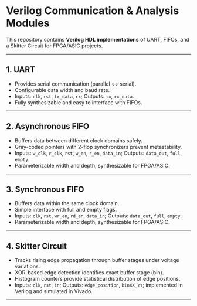 # Verilog Communication & Analysis Modules

This repository contains **Verilog HDL implementations** of UART, FIFOs, and a Skitter Circuit for FPGA/ASIC projects.

---

## 1. UART
- Provides serial communication (parallel ↔ serial).  
- Configurable data width and baud rate.  
- Inputs: `clk`, `rst`, `tx_data`, `rx`; Outputs: `tx`, `rx_data`.  
- Fully synthesizable and easy to interface with FIFOs.

---

## 2. Asynchronous FIFO
- Buffers data between different clock domains safely.  
- Gray-coded pointers with 2-flop synchronizers prevent metastability.  
- Inputs: `w_clk`, `r_clk`, `rst`, `w_en`, `r_en`, `data_in`; Outputs: `data_out`, `full`, `empty`.  
- Parameterizable width and depth, synthesizable for FPGA/ASIC.

---

## 3. Synchronous FIFO
- Buffers data within the same clock domain.  
- Simple interface with full and empty flags.  
- Inputs: `clk`, `rst`, `wr_en`, `rd_en`, `data_in`; Outputs: `data_out`, `full`, `empty`.  
- Parameterizable width and depth, synthesizable for FPGA/ASIC.

---

## 4. Skitter Circuit
- Tracks rising edge propagation through buffer stages under voltage variations.  
- XOR-based edge detection identifies exact buffer stage (bin).  
- Histogram counters provide statistical distribution of edge positions.  
- Inputs: `clk`, `rst`, `in`; Outputs: `edge_position`, `binXX_YY`; implemented in Verilog and simulated in Vivado.

---


